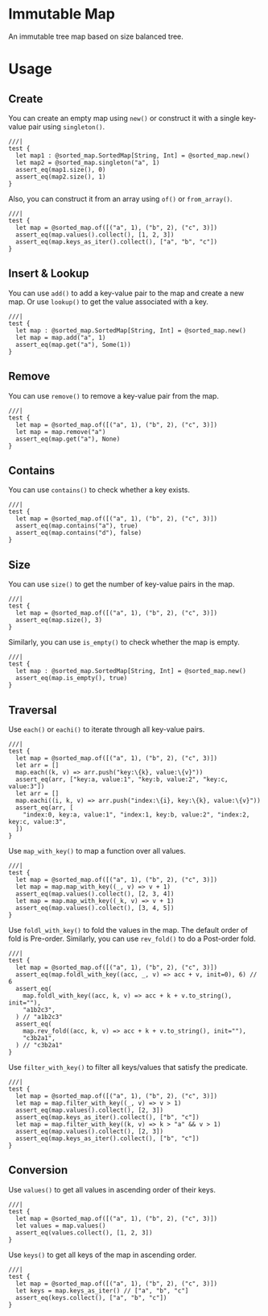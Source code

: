 # Immutable Map

An immutable tree map based on size balanced tree.

# Usage

## Create

You can create an empty map using `new()` or construct it with a single
key-value pair using `singleton()`.

```moonbit
///|
test {
  let map1 : @sorted_map.SortedMap[String, Int] = @sorted_map.new()
  let map2 = @sorted_map.singleton("a", 1)
  assert_eq(map1.size(), 0)
  assert_eq(map2.size(), 1)
}
```

Also, you can construct it from an array using `of()` or `from_array()`.

```moonbit
///|
test {
  let map = @sorted_map.of([("a", 1), ("b", 2), ("c", 3)])
  assert_eq(map.values().collect(), [1, 2, 3])
  assert_eq(map.keys_as_iter().collect(), ["a", "b", "c"])
}
```

## Insert & Lookup

You can use `add()` to add a key-value pair to the map and create a new map. Or
use `lookup()` to get the value associated with a key.

```moonbit
///|
test {
  let map : @sorted_map.SortedMap[String, Int] = @sorted_map.new()
  let map = map.add("a", 1)
  assert_eq(map.get("a"), Some(1))
}
```

## Remove

You can use `remove()` to remove a key-value pair from the map.

```moonbit
///|
test {
  let map = @sorted_map.of([("a", 1), ("b", 2), ("c", 3)])
  let map = map.remove("a")
  assert_eq(map.get("a"), None)
}
```

## Contains

You can use `contains()` to check whether a key exists.

```moonbit
///|
test {
  let map = @sorted_map.of([("a", 1), ("b", 2), ("c", 3)])
  assert_eq(map.contains("a"), true)
  assert_eq(map.contains("d"), false)
}
```

## Size

You can use `size()` to get the number of key-value pairs in the map.

```moonbit
///|
test {
  let map = @sorted_map.of([("a", 1), ("b", 2), ("c", 3)])
  assert_eq(map.size(), 3)
}
```

Similarly, you can use `is_empty()` to check whether the map is empty.

```moonbit
///|
test {
  let map : @sorted_map.SortedMap[String, Int] = @sorted_map.new()
  assert_eq(map.is_empty(), true)
}
```

## Traversal

Use `each()` or `eachi()` to iterate through all key-value pairs.

```moonbit
///|
test {
  let map = @sorted_map.of([("a", 1), ("b", 2), ("c", 3)])
  let arr = []
  map.each((k, v) => arr.push("key:\{k}, value:\{v}"))
  assert_eq(arr, ["key:a, value:1", "key:b, value:2", "key:c, value:3"])
  let arr = []
  map.eachi((i, k, v) => arr.push("index:\{i}, key:\{k}, value:\{v}"))
  assert_eq(arr, [
    "index:0, key:a, value:1", "index:1, key:b, value:2", "index:2, key:c, value:3",
  ])
}
```

Use `map_with_key()` to map a function over all values.

```moonbit
///|
test {
  let map = @sorted_map.of([("a", 1), ("b", 2), ("c", 3)])
  let map = map.map_with_key((_, v) => v + 1)
  assert_eq(map.values().collect(), [2, 3, 4])
  let map = map.map_with_key((_k, v) => v + 1)
  assert_eq(map.values().collect(), [3, 4, 5])
}
```

Use `foldl_with_key()` to fold the values in the map. The default order of fold
is Pre-order. Similarly, you can use `rev_fold()` to do a Post-order fold.

```moonbit
///|
test {
  let map = @sorted_map.of([("a", 1), ("b", 2), ("c", 3)])
  assert_eq(map.foldl_with_key((acc, _, v) => acc + v, init=0), 6) // 6
  assert_eq(
    map.foldl_with_key((acc, k, v) => acc + k + v.to_string(), init=""),
    "a1b2c3",
  ) // "a1b2c3"
  assert_eq(
    map.rev_fold((acc, k, v) => acc + k + v.to_string(), init=""),
    "c3b2a1",
  ) // "c3b2a1"
}
```

Use `filter_with_key()` to filter all keys/values that satisfy the predicate.

```moonbit
///|
test {
  let map = @sorted_map.of([("a", 1), ("b", 2), ("c", 3)])
  let map = map.filter_with_key((_, v) => v > 1)
  assert_eq(map.values().collect(), [2, 3])
  assert_eq(map.keys_as_iter().collect(), ["b", "c"])
  let map = map.filter_with_key((k, v) => k > "a" && v > 1)
  assert_eq(map.values().collect(), [2, 3])
  assert_eq(map.keys_as_iter().collect(), ["b", "c"])
}
```

## Conversion

Use `values()` to get all values in ascending order of their keys.

```moonbit
///|
test {
  let map = @sorted_map.of([("a", 1), ("b", 2), ("c", 3)])
  let values = map.values()
  assert_eq(values.collect(), [1, 2, 3])
}
```

Use `keys()` to get all keys of the map in ascending order.

```moonbit
///|
test {
  let map = @sorted_map.of([("a", 1), ("b", 2), ("c", 3)])
  let keys = map.keys_as_iter() // ["a", "b", "c"]
  assert_eq(keys.collect(), ["a", "b", "c"])
}
```

